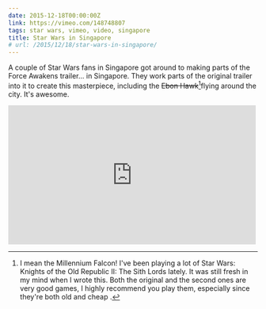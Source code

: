 ```yaml
---
date: 2015-12-18T00:00:00Z
link: https://vimeo.com/148748807
tags: star wars, vimeo, video, singapore
title: Star Wars in Singapore
# url: /2015/12/18/star-wars-in-singapore/
---
```


A couple of Star Wars fans in Singapore got around to making parts of the Force Awakens trailer... in Singapore. They work parts of the original trailer into it to create this masterpiece, including the <del>Ebon Hawk</del>[^1]flying around the city. It's awesome.

<div class="video">

<iframe src="https://player.vimeo.com/video/148748807" width="500" height="281" frameborder="0" webkitallowfullscreen mozallowfullscreen allowfullscreen></iframe>

</div>

[^1]: I mean the Millennium Falcon! I've been playing a lot of Star Wars: Knights of the Old Republic II: The Sith Lords lately. It was still fresh in my mind when I wrote this. Both the original and the second ones are very good games, I highly recommend you play them, especially since they're both old and cheap .


